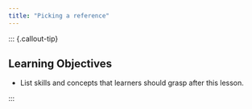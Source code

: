 ```yaml
---
title: "Picking a reference"
---
```


::: {.callout-tip}
## Learning Objectives

- List skills and concepts that learners should grasp after this lesson.

:::